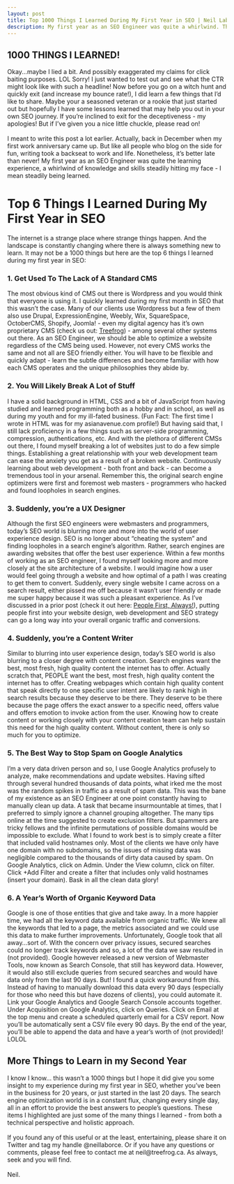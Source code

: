 ```yaml
---
layout: post
title: Top 1000 Things I Learned During My First Year in SEO | Neil Laborce
description: My first year as an SEO Engineer was quite a whirlwind. The search engine landscape is constantly changing and there's always a 1000 things to learn!
---
```

  <h2>1000 THINGS I LEARNED!</h2>
  Okay...maybe I lied a bit. And possibly exaggerated my claims for click baiting purposes. LOL Sorry! I just wanted to test out and see what the CTR might look like with such a headline! Now before you go on a witch hunt and quickly exit (and increase my bounce rate!), I did learn a few things that I’d like to share. Maybe your a seasoned veteran or a rookie that just started out but hopefully I have some lessons learned that may help you out in your own SEO journey. If you’re inclined to exit for the deceptiveness - my apologies! But if I’ve given you a nice little chuckle, please read on!
  <br>
  <br>I meant to write this post a lot earlier. Actually, back in December when my first work anniversary came up. But like all people who blog on the side for fun, writing took a backseat to work and life. Nonetheless, it’s better late than never! My first year as an SEO Engineer was quite the learning experience, a whirlwind of knowledge and skills steadily hitting my face - I mean steadily being learned.
  <br>
  <h1>Top 6 Things I Learned During My First Year in SEO</h1>
  The internet is a strange place where strange things happen. And the landscape is constantly changing where there is always something new to learn. It may not be a 1000 things but here are the top 6 things I learned during my first year in SEO:
  <br>
  <h3>1. Get Used To The Lack of A Standard CMS</h3>
  The most obvious kind of CMS out there is Wordpress and you would think that everyone is using it. I quickly learned during my first month in SEO that this wasn’t the case. Many of our clients use Wordpress but a few of them also use Drupal, ExpressionEngine, Weebly, Wix, SquareSpace, OctoberCMS, Shopify, Joomla! - even my digital agency has it’s own proprietary CMS (check us out: <a href="https://www.treefrog.ca">Treefrog</a>) - among several other systems out there. As an SEO Engineer, we should be able to optimize a website regardless of the CMS being used. However, not every CMS works the same and not all are SEO friendly either. You will have to be flexible and quickly adapt - learn the subtle differences and become familiar with how each CMS operates and the unique philosophies they abide by.
  <br>
  <h3>2. You Will Likely Break A Lot of Stuff</h3>
  I have a solid background in HTML, CSS and a bit of JavaScript from having studied and learned programming both as a hobby and in school, as well as during my youth and for my ill-fated business. (Fun Fact: The first time I wrote in HTML was for my asianavenue.com profile!) But having said that, I still lack proficiency in a few things such as server-side programming, compression, authentications, etc. And with the plethora of different CMSs out there, I found myself breaking a lot of websites just to do a few simple things. Establishing a great relationship with your web development team can ease the anxiety you get as a result of a broken website. Continuously learning about web development - both front and back - can become a tremendous tool in your arsenal. Remember this, the original search engine optimizers were first and foremost web masters - programmers who hacked and found loopholes in search engines.
  <br>
  <h3>3. Suddenly, you’re a UX Designer</h3>
  Although the first SEO engineers were webmasters and programmers, today’s SEO world is blurring more and more into the world of user experience design. SEO is no longer about “cheating the system” and finding loopholes in a search engine’s algorithm. Rather, search engines are awarding websites that offer the best user experience. Within a few months of working as an SEO engineer, I found myself looking more and more closely at the site architecture of a website. I would imagine how a user would feel going through a website and how optimal of a path I was creating to get them to convert. Suddenly, every single website I came across on a search result, either pissed me off because it wasn’t user friendly or made me super happy because it was such a pleasant experience. As I’ve discussed in a prior post (check it out here: <a href="http://www.neillaborce.com/put-people-first-seo/">People First, Always!</a>), putting people first into your website design, web development and SEO strategy can go a long way into your overall organic traffic and conversions.
  <br>
  <h3>4. Suddenly, you’re a Content Writer</h3>
  Similar to blurring into user experience design, today’s SEO world is also blurring to a closer degree with content creation. Search engines want the best, most fresh, high quality content the internet has to offer. Actually scratch that, PEOPLE want the best, most fresh, high quality content the internet has to offer. Creating webpages which contain high quality content that speak directly to one specific user intent are likely to rank high in search results because they deserve to be there. They deserve to be there because the page offers the exact answer to a specific need, offers value and offers emotion to invoke action from the user. Knowing how to create content or working closely with your content creation team can help sustain this need for the high quality content. Without content, there is only so much for you to optimize.  
  <br>
  <h3>5. The Best Way to Stop Spam on Google Analytics</h3>
  I’m a very data driven person and so, I use Google Analytics profusely to analyze, make recommendations and update websites. Having sifted through several hundred thousands of data points, what irked me the most was the random spikes in traffic as a result of spam data. This was the bane of my existence as an SEO Engineer at one point constantly having to manually clean up data. A task that became insurmountable at times, that I preferred to simply ignore a channel grouping altogether. The many tips online at the time suggested to create exclusion filters. But spammers are tricky fellows and the infinite permutations of possible domains would be impossible to exclude. What I found to work best is to simply create a filter that included valid hostnames only. Most of the clients we have only have one domain with no subdomains, so the issues of missing data was negligible compared to the thousands of dirty data caused by spam. On Google Analytics, click on Admin. Under the View column, click on filter. Click +Add Filter and create a filter that includes only valid hostnames (insert your domain). Bask in all the clean data glory!  
  <br>
  <h3>6. A Year’s Worth of Organic Keyword Data</h3>
  Google is one of those entities that give and take away. In a more happier time, we had all the keyword data available from organic traffic. We knew all the keywords that led to a page, the metrics associated and we could use this data to make further improvements. Unfortunately, Google took that all away…sort of. With the concern over privacy issues, secured searches could no longer track keywords and so, a lot of the data we saw resulted in (not provided). Google however released a new version of Webmaster Tools, now known as Search Console, that still has keyword data. However, it would also still exclude queries from secured searches and would have data only from the last 90 days. But! I found a quick workaround from this. Instead of having to manually download this data every 90 days (especially for those who need this but have dozens of clients), you could automate it. Link your Google Analytics and Google Search Console accounts together. Under Acquisition on Google Analytics, click on Queries. Click on Email at the top menu and create  a scheduled quarterly email for a CSV report. Now you’ll be automatically sent a CSV file every 90 days. By the end of the year, you’ll be able to append the data and have a year’s worth of (not provided)! LOLOL
  <br>
  <h2>More Things to Learn in my Second Year</h2>
  I know I know… this wasn’t a 1000 things but I hope it did give you some insight to my experience during my first year in SEO, whether you’ve been in the business for 20 years, or just started in the last 20 days. The search engine optimization world is in a constant flux, changing every single day, all in an effort to provide the best answers to people’s questions. These items I highlighted are just some of the many things I learned - from both a technical perspective and holistic approach.
  <br>
  <br>If you found any of this useful or at the least, entertaining, please share it on Twitter and tag my handle @neillaborce. Or if you have any questions or comments, please feel free to contact me at neil@treefrog.ca. As always, seek and you will find.
  <br>  
  <br>Neil.
  <br>
  <br>
